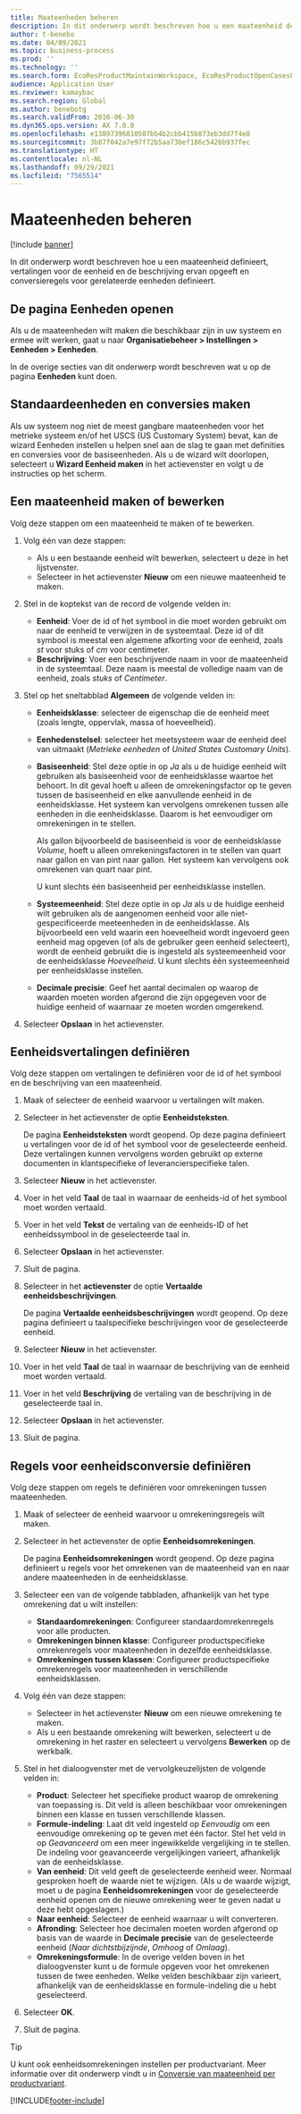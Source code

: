 ```yaml
---
title: Maateenheden beheren
description: In dit onderwerp wordt beschreven hoe u een maateenheid definieert, vertalingen voor de eenheid en de beschrijving ervan opgeeft en conversieregels voor gerelateerde eenheden definieert.
author: t-benebo
ms.date: 04/09/2021
ms.topic: business-process
ms.prod: ''
ms.technology: ''
ms.search.form: EcoResProductMaintainWorkspace, EcoResProductOpenCasesFormPart, UnitOfMeasure, UnitOfMeasureReportingTranslation, UnitOfMeasureTranslation, UnitOfMeasureConversion, UnitOfMeasureConversionEditOrCreate, UnitOfMeasureLookup, UnitOfMeasureCalculator, UnitOfMeasureWizard, UnitOfMeasureLookupTest
audience: Application User
ms.reviewer: kamaybac
ms.search.region: Global
ms.author: benebotg
ms.search.validFrom: 2016-06-30
ms.dyn365.ops.version: AX 7.0.0
ms.openlocfilehash: e13897396810507bb4b2cbb415b873eb3dd7f4e8
ms.sourcegitcommit: 3b87f042a7e97f72b5aa73bef186c5426b937fec
ms.translationtype: HT
ms.contentlocale: nl-NL
ms.lasthandoff: 09/29/2021
ms.locfileid: "7565514"
---
```

# <a name="manage-units-of-measure"></a>Maateenheden beheren

[!include [banner](../../includes/banner.md)]

In dit onderwerp wordt beschreven hoe u een maateenheid definieert, vertalingen voor de eenheid en de beschrijving ervan opgeeft en conversieregels voor gerelateerde eenheden definieert.

## <a name="open-the-units-page"></a>De pagina Eenheden openen

Als u de maateenheden wilt maken die beschikbaar zijn in uw systeem en ermee wilt werken, gaat u naar **Organisatiebeheer \> Instellingen \> Eenheden \> Eenheden**.

In de overige secties van dit onderwerp wordt beschreven wat u op de pagina **Eenheden** kunt doen.

## <a name="create-standard-units-and-conversions"></a>Standaardeenheden en conversies maken

Als uw systeem nog niet de meest gangbare maateenheden voor het metrieke systeem en/of het USCS (US Customary System) bevat, kan de wizard Eenheden instellen u helpen snel aan de slag te gaan met definities en conversies voor de basiseenheden. Als u de wizard wilt doorlopen, selecteert u **Wizard Eenheid maken** in het actievenster en volgt u de instructies op het scherm.

## <a name="create-or-edit-a-unit-of-measure"></a>Een maateenheid maken of bewerken

Volg deze stappen om een maateenheid te maken of te bewerken.

1. Volg één van deze stappen:

    - Als u een bestaande eenheid wilt bewerken, selecteert u deze in het lijstvenster.
    - Selecteer in het actievenster **Nieuw** om een nieuwe maateenheid te maken.

1. Stel in de koptekst van de record de volgende velden in:

    - **Eenheid**: Voer de id of het symbool in die moet worden gebruikt om naar de eenheid te verwijzen in de systeemtaal. Deze id of dit symbool is meestal een algemene afkorting voor de eenheid, zoals *st* voor stuks of *cm* voor centimeter.
    - **Beschrijving**: Voer een beschrijvende naam in voor de maateenheid in de systeemtaal. Deze naam is meestal de volledige naam van de eenheid, zoals *stuks* of *Centimeter*.

1. Stel op het sneltabblad **Algemeen** de volgende velden in:<!-- KFM: confirm this:    - **Fixed unit assignment** and **Fixed unit** – These fields have an effect only if you're using the Microsoft Retail Essentials product. If the current unit can be mapped to one of the fixed units that are used by Retail Essentials, set the **Fixed unit assignment** option to *Yes*. Then select the fixed unit in the **Fixed unit** field. -->

    - **Eenheidsklasse**: selecteer de eigenschap die de eenheid meet (zoals lengte, oppervlak, massa of hoeveelheid).
    - **Eenhedenstelsel**: selecteer het meetsysteem waar de eenheid deel van uitmaakt (*Metrieke eenheden* of *United States Customary Units*).
    - **Basiseenheid**: Stel deze optie in op *Ja* als u de huidige eenheid wilt gebruiken als basiseenheid voor de eenheidsklasse waartoe het behoort. In dit geval hoeft u alleen de omrekeningsfactor op te geven tussen de basiseenheid en elke aanvullende eenheid in de eenheidsklasse. Het systeem kan vervolgens omrekenen tussen alle eenheden in die eenheidsklasse. Daarom is het eenvoudiger om omrekeningen in te stellen.

        Als gallon bijvoorbeeld de basiseenheid is voor de eenheidsklasse *Volume*, hoeft u alleen omrekeningsfactoren in te stellen van quart naar gallon en van pint naar gallon. Het systeem kan vervolgens ook omrekenen van quart naar pint.

        U kunt slechts één basiseenheid per eenheidsklasse instellen.

    - **Systeemeenheid**: Stel deze optie in op *Ja* als u de huidige eenheid wilt gebruiken als de aangenomen eenheid voor alle niet-gespecificeerde meeteenheden in de eenheidsklasse. Als bijvoorbeeld een veld waarin een hoeveelheid wordt ingevoerd geen eenheid mag opgeven (of als de gebruiker geen eenheid selecteert), wordt de eenheid gebruikt die is ingesteld als systeemeenheid voor de eenheidsklasse *Hoeveelheid*. U kunt slechts één systeemeenheid per eenheidsklasse instellen.
    - **Decimale precisie**: Geef het aantal decimalen op waarop de waarden moeten worden afgerond die zijn opgegeven voor de huidige eenheid of waarnaar ze moeten worden omgerekend.

1. Selecteer **Opslaan** in het actievenster.

## <a name="define-unit-translations"></a>Eenheidsvertalingen definiëren

Volg deze stappen om vertalingen te definiëren voor de id of het symbool en de beschrijving van een maateenheid.

1. Maak of selecteer de eenheid waarvoor u vertalingen wilt maken.
1. Selecteer in het actievenster de optie **Eenheidsteksten**.

    De pagina **Eenheidsteksten** wordt geopend. Op deze pagina definieert u vertalingen voor de id of het symbool voor de geselecteerde eenheid. Deze vertalingen kunnen vervolgens worden gebruikt op externe documenten in klantspecifieke of leverancierspecifieke talen.

1. Selecteer **Nieuw** in het actievenster.
1. Voer in het veld **Taal** de taal in waarnaar de eenheids-id of het symbool moet worden vertaald.
1. Voer in het veld **Tekst** de vertaling van de eenheids-ID of het eenheidssymbool in de geselecteerde taal in.
1. Selecteer **Opslaan** in het actievenster.
1. Sluit de pagina.
1. Selecteer in het **actievenster** de optie **Vertaalde eenheidsbeschrijvingen**.

    De pagina **Vertaalde eenheidsbeschrijvingen** wordt geopend. Op deze pagina definieert u taalspecifieke beschrijvingen voor de geselecteerde eenheid.

1. Selecteer **Nieuw** in het actievenster.
1. Voer in het veld **Taal** de taal in waarnaar de beschrijving van de eenheid moet worden vertaald.
1. Voer in het veld **Beschrijving** de vertaling van de beschrijving in de geselecteerde taal in.
1. Selecteer **Opslaan** in het actievenster.
1. Sluit de pagina.

## <a name="define-unit-conversion-rules"></a>Regels voor eenheidsconversie definiëren

Volg deze stappen om regels te definiëren voor omrekeningen tussen maateenheden.

1. Maak of selecteer de eenheid waarvoor u omrekeningsregels wilt maken.
1. Selecteer in het actievenster de optie **Eenheidsomrekeningen**.

    De pagina **Eenheidsomrekeningen** wordt geopend. Op deze pagina definieert u regels voor het omrekenen van de maateenheid van en naar andere maateenheden in de eenheidsklasse.

1. Selecteer een van de volgende tabbladen, afhankelijk van het type omrekening dat u wilt instellen:

    - **Standaardomrekeningen**: Configureer standaardomrekenregels voor alle producten.
    - **Omrekeningen binnen klasse**: Configureer productspecifieke omrekenregels voor maateenheden in dezelfde eenheidsklasse.
    - **Omrekeningen tussen klassen**: Configureer productspecifieke omrekenregels voor maateenheden in verschillende eenheidsklassen.

1. Volg één van deze stappen:

    - Selecteer in het actievenster **Nieuw** om een nieuwe omrekening te maken.
    - Als u een bestaande omrekening wilt bewerken, selecteert u de omrekening in het raster en selecteert u vervolgens **Bewerken** op de werkbalk.

1. Stel in het dialoogvenster met de vervolgkeuzelijsten de volgende velden in:

    - **Product**: Selecteer het specifieke product waarop de omrekening van toepassing is. Dit veld is alleen beschikbaar voor omrekeningen binnen een klasse en tussen verschillende klassen.
    - **Formule-indeling**: Laat dit veld ingesteld op *Eenvoudig* om een eenvoudige omrekening op te geven met één factor. Stel het veld in op *Geavanceerd* om een meer ingewikkelde vergelijking in te stellen. De indeling voor geavanceerde vergelijkingen varieert, afhankelijk van de eenheidsklasse.
    - **Van eenheid**: Dit veld geeft de geselecteerde eenheid weer. Normaal gesproken hoeft de waarde niet te wijzigen. (Als u de waarde wijzigt, moet u de pagina **Eenheidsomrekeningen** voor de geselecteerde eenheid openen om de nieuwe omrekening weer te geven nadat u deze hebt opgeslagen.)
    - **Naar eenheid**: Selecteer de eenheid waarnaar u wilt converteren.
    - **Afronding**: Selecteer hoe decimalen moeten worden afgerond op basis van de waarde in **Decimale precisie** van de geselecteerde eenheid (*Naar dichtstbijzijnde*, *Omhoog* of *Omlaag*).
    - **Omrekeningsformule**: In de overige velden boven in het dialoogvenster kunt u de formule opgeven voor het omrekenen tussen de twee eenheden. Welke velden beschikbaar zijn varieert, afhankelijk van de eenheidsklasse en formule-indeling die u hebt geselecteerd.

1. Selecteer **OK**.
1. Sluit de pagina.

> [!TIP]
> U kunt ook eenheidsomrekeningen instellen per productvariant. Meer informatie over dit onderwerp vindt u in [Conversie van maateenheid per productvariant](../uom-conversion-per-product-variant.md).

[!INCLUDE[footer-include](../../../includes/footer-banner.md)]
